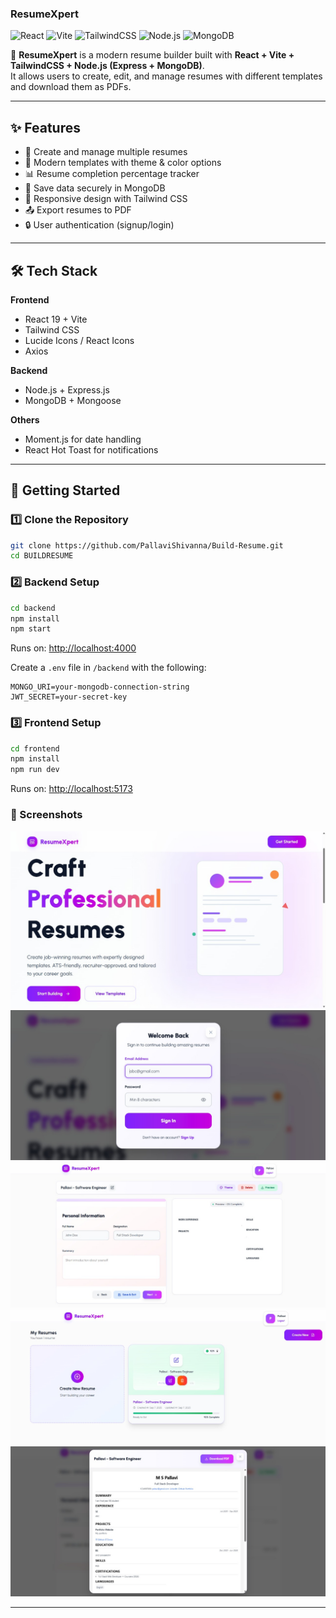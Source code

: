 ### ResumeXpert

![React](https://img.shields.io/badge/React-19-blue?logo=react)
![Vite](https://img.shields.io/badge/Vite-7-purple?logo=vite)
![TailwindCSS](https://img.shields.io/badge/TailwindCSS-3.4-blue?logo=tailwindcss)
![Node.js](https://img.shields.io/badge/Node.js-20-green?logo=node.js)
![MongoDB](https://img.shields.io/badge/MongoDB-7-green?logo=mongodb)

🚀 **ResumeXpert** is a modern resume builder built with **React + Vite + TailwindCSS + Node.js (Express + MongoDB)**.  
It allows users to create, edit, and manage resumes with different templates and download them as PDFs.

---

## ✨ Features
- 📝 Create and manage multiple resumes
- 🎨 Modern templates with theme & color options
- 📊 Resume completion percentage tracker
- 📂 Save data securely in MongoDB
- 📱 Responsive design with Tailwind CSS
- 📤 Export resumes to PDF
- 🔒 User authentication (signup/login)

---

## 🛠️ Tech Stack

**Frontend**
- React 19 + Vite
- Tailwind CSS
- Lucide Icons / React Icons
- Axios

**Backend**
- Node.js + Express.js
- MongoDB + Mongoose

**Others**
- Moment.js for date handling
- React Hot Toast for notifications

---

## 🚀 Getting Started

### 1️⃣ Clone the Repository
```bash
git clone https://github.com/PallaviShivanna/Build-Resume.git
cd BUILDRESUME
```

### 2️⃣ Backend Setup
```bash
cd backend
npm install
npm start
```

Runs on: [http://localhost:4000](http://localhost:4000)

Create a `.env` file in `/backend` with the following:

```env
MONGO_URI=your-mongodb-connection-string
JWT_SECRET=your-secret-key
```

### 3️⃣ Frontend Setup

```bash
cd frontend
npm install
npm run dev
```

Runs on: [http://localhost:5173](http://localhost:5173)

### 📸 Screenshots

![Screenshot 1](screenshots/1.jpg)  
![Screenshot 2](screenshots/2.jpg)  
![Screenshot 3](screenshots/3.jpg)  
![Screenshot 4](screenshots/4.jpg)  
![Screenshot 5](screenshots/5.jpg)


---